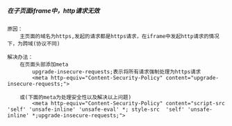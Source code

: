 ##### 在子页面iframe中，http请求无效
	原因：
		主页面的域名为https,发起的请求都是https请求，在iframe中发起http请求的情况下，为跨域(协议不同)
	
	解决办法：
		在页面头部添加meta
			upgrade-insecure-requests;表示将所有请求强制处理为https请求
			<meta http-equiv="Content-Security-Policy" content="upgrade-insecure-requests;">
		
		或(下面的meta为处理安全性以及解决以上问题)
			<meta http-equiv="Content-Security-Policy" content="script-src 'self' 'unsafe-inline' 'unsafe-eval' *; style-src  'self' 'unsafe-inline' *;upgrade-insecure-requests;">